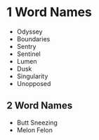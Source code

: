 # 1 Word Names

- Odyssey
- Boundaries
- Sentry
- Sentinel
- Lumen
- Dusk
- Singularity
- Unopposed

## 2 Word Names

- Butt Sneezing
- Melon Felon
